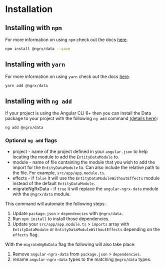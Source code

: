 # Installation

## Installing with `npm`

For more information on using `npm` check out the docs <a href="https://docs.npmjs.com/cli/install" target="_blank">here</a>.

```sh
npm install @ngrx/data --save
```

## Installing with `yarn`

For more information on using `yarn` check out the docs <a href="https://yarnpkg.com/docs/usage" target="_blank">here</a>.

```sh
yarn add @ngrx/data
```

## Installing with `ng add`

If your project is using the Angular CLI 6+ then you can install the Data package to your project with the following `ng add` command <a href="https://angular.io/cli/add" target="_blank">(details here)</a>:

```sh
ng add @ngrx/data
```

### Optional `ng add` flags

* project - name of the project defined in your `angular.json` to help locating the module to add the `EntityDataModule` to.
* module - name of file containing the module that you wish to add the import for the `EntityDataModule` to. Can also include the relative path to the file. For example, `src/app/app.module.ts`.
* effects - if `false` it will use the `EntityDataModuleWithoutEffects` module instead of the default `EntityDataModule`.
* migrateNgRxData - if `true` it will replace the `angular-ngrx-data` module with the `@ngrx/data` module.

This command will automate the following steps:

1. Update `package.json` > `dependencies` with `@ngrx/data`.
2. Run `npm install` to install those dependencies.
3. Update your `src/app/app.module.ts` > `imports` array with `EntityDataModule` or `EntityDataModuleWithoutEffects` depending on the `effects` flag.

With the `migrateNgRxData` flag the following will also take place:

1. Remove `angular-ngrx-data` from `package.json` > `dependencies`.
2. rename `angular-ngrx-data` types to the matching `@ngrx/data` types.
